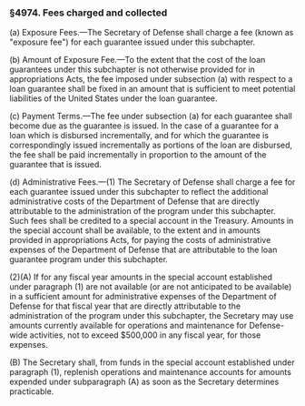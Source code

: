 ### §4974. Fees charged and collected ###

(a) Exposure Fees.—The Secretary of Defense shall charge a fee (known as "exposure fee") for each guarantee issued under this subchapter.

(b) Amount of Exposure Fee.—To the extent that the cost of the loan guarantees under this subchapter is not otherwise provided for in appropriations Acts, the fee imposed under subsection (a) with respect to a loan guarantee shall be fixed in an amount that is sufficient to meet potential liabilities of the United States under the loan guarantee.

(c) Payment Terms.—The fee under subsection (a) for each guarantee shall become due as the guarantee is issued. In the case of a guarantee for a loan which is disbursed incrementally, and for which the guarantee is correspondingly issued incrementally as portions of the loan are disbursed, the fee shall be paid incrementally in proportion to the amount of the guarantee that is issued.

(d) Administrative Fees.—(1) The Secretary of Defense shall charge a fee for each guarantee issued under this subchapter to reflect the additional administrative costs of the Department of Defense that are directly attributable to the administration of the program under this subchapter. Such fees shall be credited to a special account in the Treasury. Amounts in the special account shall be available, to the extent and in amounts provided in appropriations Acts, for paying the costs of administrative expenses of the Department of Defense that are attributable to the loan guarantee program under this subchapter.

(2)(A) If for any fiscal year amounts in the special account established under paragraph (1) are not available (or are not anticipated to be available) in a sufficient amount for administrative expenses of the Department of Defense for that fiscal year that are directly attributable to the administration of the program under this subchapter, the Secretary may use amounts currently available for operations and maintenance for Defense-wide activities, not to exceed $500,000 in any fiscal year, for those expenses.

(B) The Secretary shall, from funds in the special account established under paragraph (1), replenish operations and maintenance accounts for amounts expended under subparagraph (A) as soon as the Secretary determines practicable.